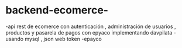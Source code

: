 # backend-ecomerce-
-api rest de ecomerce con autenticación , administración de usuarios , productos y pasarela de pagos con epyaco implementando davpilata 
-usando mysql , json web token 
-epayco




